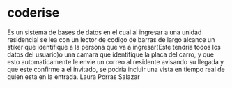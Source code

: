 coderise
========
Es un sistema de bases de datos en el cual al ingresar a una unidad residencial
se lea con un lector de codigo de barras de largo alcance un stiker que 
identifique a la persona que va a ingresar(Este tendria todos los datos 
del usuario)o una camara que identifique la placa del carro, y que esto
automaticamente le envie un correo al residente avisando su llegada y que este 
confirme a el invitado, se podria incluir una vista en tiempo real de quien esta
en la entrada.
Laura Porras Salazar